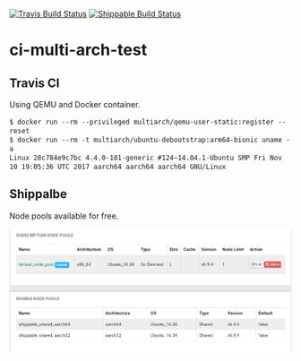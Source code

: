 [![Travis Build Status](https://travis-ci.org/junaruga/ci-multi-arch-test.svg?branch=master)](https://travis-ci.org/junaruga/ci-multi-arch-test)
[![Shippable Build Status](https://api.shippable.com/projects/5bcc7f4a5a66a20600226e18/badge?branch=master)](https://app.shippable.com/github/junaruga/ci-multi-arch-test/runs?branchName=master)

# ci-multi-arch-test

## Travis CI

Using QEMU and Docker container.

```
$ docker run --rm --privileged multiarch/qemu-user-static:register --reset
$ docker run --rm -t multiarch/ubuntu-debootstrap:arm64-bionic uname -a
Linux 28c784e9c7bc 4.4.0-101-generic #124~14.04.1-Ubuntu SMP Fri Nov 10 19:05:36 UTC 2017 aarch64 aarch64 aarch64 GNU/Linux
```

## Shippalbe

Node pools available for free.

![alt text](resources/shippable_node_pools.png "Shippable node pools")
